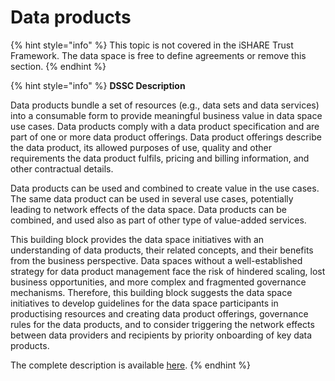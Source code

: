 # Data products

{% hint style="info" %}
This topic is not covered in the iSHARE Trust Framework. The data space is free to define agreements or remove this section.
{% endhint %}

{% hint style="info" %}
**DSSC Description**

Data products bundle a set of resources (e.g., data sets and data services) into a consumable form to provide meaningful business value in data space use cases. Data products comply with a data product specification and are part of one or more data product offerings. Data product offerings describe the data product, its allowed purposes of use, quality and other requirements the data product fulfils, pricing and billing information, and other contractual details.

Data products can be used and combined to create value in the use cases. The same data product can be used in several use cases, potentially leading to network effects of the data space. Data products can be combined, and used also as part of other type of value-added services.

This building block provides the data space initiatives with an understanding of data products, their related concepts, and their benefits from the business perspective. Data spaces without a well-established strategy for data product management face the risk of hindered scaling, lost business opportunities, and more complex and fragmented governance mechanisms. Therefore, this building block suggests the data space initiatives to develop guidelines for the data space participants in productising resources and creating data product offerings, governance rules for the data products, and to consider triggering the network effects between data providers and recipients by priority onboarding of key data products.

The complete description is available [here](https://dssc.eu/space/BVE2/1071253231/Data+Space+Offering).
{% endhint %}
